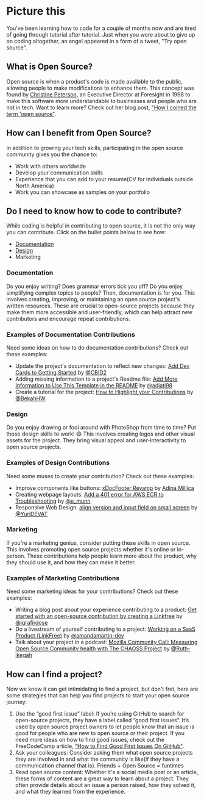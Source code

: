 # Picture this

You've been learning how to code for a couple of months now and are tired of going through tutorial after tutorial. Just when you were about to give up on coding altogether, an angel appeared in a form of a tweet, "Try open source".

## What is Open Source?

Open source is when a product's code is made available to the public, allowing people to make modifications to enhance them. This concept was found by [Christine Peterson](https://foresight.org/our-team/christine-peterson-co-founder-past-president/), an Executive Director at Foresight in 1998 to make this software more understandable to businesses and people who are not in tech. Want to learn more? Check out her blog post, ["How I coined the term 'open source"](https://opensource.com/article/18/2/coining-term-open-source-software).

## How can I benefit from Open Source?

In addition to growing your tech skills, participating in the open source community gives you the chance to:

- Work with others worldwide
- Develop your communication skills
- Experience that you can add to your resume(CV for individuals outside North America)
- Work you can showcase as samples on your portfolio

## Do I need to know how to code to contribute?  

While coding is helpful in contributing to open source, it is not the only way you can contribute. Click on the bullet points below to see how:

- [Documentation](/resources/open-source.md#documentation)
- [Design](/resources/open-source.md#design)
- Marketing

### Documentation

Do you enjoy writing? Does grammar errors tick you off? Do you enjoy simplifying complex topics to people? Then,  documentation is for you. This involves creating, improving, or maintaining an open source project's written resources. These are crucial to open-source projects because they make them more accessible and user-friendly, which can help attract new contributors and encourage repeat contributions.

### Examples of Documentation Contributions

Need some ideas on how to do documentation contributions? Check out these examples:

- Update the project's documentation to reflect new changes: [Add Dev Cards to Getting Started](https://github.com/open-sauced/docs/issues/156) by [@CBID2](https://github.com/CBID2)
- Adding missing information to a project's Readme file: [Add More Information to Use This Template in the README](https://github.com/open-sauced/100-days-of-oss-template/pull/8) by [@adiati98](https://github.com/adiati98)
- Create a tutorial for the project: [How to Highlight your Contributions](https://docs.opensauced.pizza/community/highlights/) by [@BekahHW](https://github.com/BekahHW)
  
### Design

Do you enjoy drawing or fool around with PhotoShop from time to time?  Put those design skills to work! 😄 This involves creating logos and other visual assets for the project. They bring visual appeal and user-interactivity to open source projects.

### Examples of Design Contributions

Need some muses to create your contribution? Check out these examples:

- Improve components like buttons: [xDocFooter Revamp](https://design.xwiki.org/xwiki/bin/view/Proposal/xDocFooterRevamp) by [Adina Millica](https://www.xwiki.org/xwiki/bin/view/XWiki/AdinaMilica)
- Creating webpage layouts: [Add a 401 error for AWS ECR to Troubleshooting](https://gitlab.com/gitlab-org/gitlab/-/merge_requests/132796) by [@e_munn](https://gitlab.com/e_munn)
- Responsive Web Design: [align version and input field on small screen](https://github.com/EddieHubCommunity/BioDrop/pull/1180) by [@YuriDEVAT](https://github.com/YuriDevAT)
  
### Marketing

If you're a marketing genius, consider putting these skills in open source.  This involves promoting open source projects whether it's online or in-person.  These contributions help people learn more about the product, why they should use it, and how they can make it better.

### Examples of Marketing Contributions

Need some marketing ideas for your contributions? Check out these examples:

- Writing a blog post about your experience contributing to a product: [Get started with an open-source contribution by creating a Linkfree](https://iqra-firdose.hashnode.dev/get-started-with-an-open-source-contribution-by-creating-a-linkfree?ref=dailydev) by [@iqrafirdose](https://github.com/iqrafirdose)
- Do a livestream of yourself contributing to a project: [Working on a SaaS Product (LinkFree)](https://www.youtube.com/live/lBqZj7hJHJ4?si=4u9kD0WZXzrIkEsz) by [@amandamartin-dev](https://github.com/amandamartin-dev)
- Talk about your project in a podcast: [Mozilla Community Call: Measuring Open Source Community health with The CHAOSS Project](https://www.youtube.com/live/-MUzWkz27SY?si=_cshmIEH88Wxx9pj) by [@Ruth-ikegah](https://github.com/Ruth-ikegah)
  
## How can I find a project?  

Now we know it can get intimidating to find a project, but don't fret, here are some strategies that can help you find projects to start your open source journey:

1. Use the “good first issue” label: If you’re using GitHub to search for open-source projects, they have a label called “good first issues”.  It’s used by open source project owners to let people know that an issue is good for people who are new to open source or their project. If you need more ideas on how to find good issues, check out the FreeCodeCamp article, ["How to Find Good First Issues On GitHub"](https://www.freecodecamp.org/news/how-to-find-good-first-issues-on-github/).
1. Ask your colleagues: Consider asking them what open source projects they are involved in and what the community is like(if they have a communication channel that is). Friends + Open Source = funtimes
1. Read open source content: Whether it's a social media post or an article, these forms of content are a great way to learn about a project. They often provide details about an issue a person raised, how they solved it, and what they learned from the experience.  
